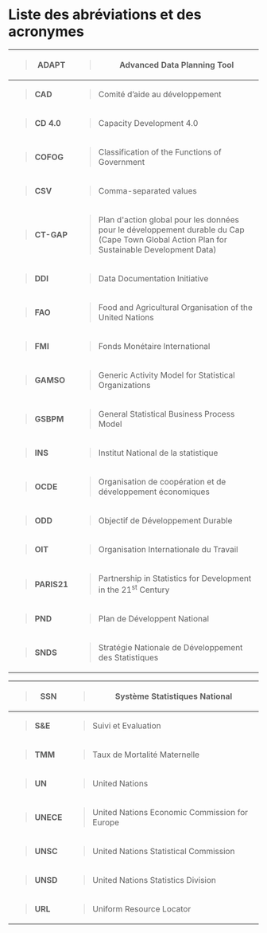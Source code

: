 # Liste des abréviations et des acronymes

<table>
<thead>
<tr class="header">
<th><blockquote>
<p><strong>ADAPT</strong></p>
</blockquote></th>
<th><blockquote>
<p>Advanced Data Planning Tool</p>
</blockquote></th>
</tr>
</thead>
<tbody>
<tr class="odd">
<td><blockquote>
<p><strong>CAD</strong></p>
</blockquote></td>
<td><blockquote>
<p>Comité d’aide au développement</p>
</blockquote></td>
</tr>
<tr class="even">
<td><blockquote>
<p><strong>CD 4.0</strong></p>
</blockquote></td>
<td><blockquote>
<p>Capacity Development 4.0</p>
</blockquote></td>
</tr>
<tr class="odd">
<td><blockquote>
<p><strong>COFOG</strong></p>
</blockquote></td>
<td><blockquote>
<p>Classification of the Functions of Government</p>
</blockquote></td>
</tr>
<tr class="even">
<td><blockquote>
<p><strong>CSV</strong></p>
</blockquote></td>
<td><blockquote>
<p>Comma-separated values</p>
</blockquote></td>
</tr>
<tr class="odd">
<td><blockquote>
<p><strong>CT-GAP</strong></p>
</blockquote></td>
<td><blockquote>
<p>Plan d'action global pour les données pour le développement durable du Cap (Cape Town Global Action Plan for Sustainable Development Data)</p>
</blockquote></td>
</tr>
<tr class="even">
<td><blockquote>
<p><strong>DDI</strong></p>
</blockquote></td>
<td><blockquote>
<p>Data Documentation Initiative</p>
</blockquote></td>
</tr>
<tr class="odd">
<td><blockquote>
<p><strong>FAO</strong></p>
</blockquote></td>
<td><blockquote>
<p>Food and Agricultural Organisation of the United Nations</p>
</blockquote></td>
</tr>
<tr class="even">
<td><blockquote>
<p><strong>FMI</strong></p>
</blockquote></td>
<td><blockquote>
<p>Fonds Monétaire International</p>
</blockquote></td>
</tr>
<tr class="odd">
<td><blockquote>
<p><strong>GAMSO</strong></p>
</blockquote></td>
<td><blockquote>
<p>Generic Activity Model for Statistical Organizations</p>
</blockquote></td>
</tr>
<tr class="even">
<td><blockquote>
<p><strong>GSBPM</strong></p>
</blockquote></td>
<td><blockquote>
<p>General Statistical Business Process Model</p>
</blockquote></td>
</tr>
<tr class="odd">
<td><blockquote>
<p><strong>INS</strong></p>
</blockquote></td>
<td><blockquote>
<p>Institut National de la statistique</p>
</blockquote></td>
</tr>
<tr class="even">
<td><blockquote>
<p><strong>OCDE</strong></p>
</blockquote></td>
<td><blockquote>
<p>Organisation de coopération et de développement économiques</p>
</blockquote></td>
</tr>
<tr class="odd">
<td><blockquote>
<p><strong>ODD</strong></p>
</blockquote></td>
<td><blockquote>
<p>Objectif de Développement Durable</p>
</blockquote></td>
</tr>
<tr class="even">
<td><blockquote>
<p><strong>OIT</strong></p>
</blockquote></td>
<td><blockquote>
<p>Organisation Internationale du Travail</p>
</blockquote></td>
</tr>
<tr class="odd">
<td><blockquote>
<p><strong>PARIS21</strong></p>
</blockquote></td>
<td><blockquote>
<p>Partnership in Statistics for Development in the 21<sup>st</sup> Century</p>
</blockquote></td>
</tr>
<tr class="even">
<td><blockquote>
<p><strong>PND</strong></p>
</blockquote></td>
<td><blockquote>
<p>Plan de Développent National</p>
</blockquote></td>
</tr>
<tr class="odd">
<td><blockquote>
<p><strong>SNDS</strong></p>
</blockquote></td>
<td><blockquote>
<p>Stratégie Nationale de Développement des Statistiques</p>
</blockquote></td>
</tr>
</tbody>
</table>

<table>
<thead>
<tr class="header">
<th><blockquote>
<p><strong>SSN</strong></p>
</blockquote></th>
<th><blockquote>
<p>Système Statistiques National</p>
</blockquote></th>
</tr>
</thead>
<tbody>
<tr class="odd">
<td><blockquote>
<p><strong>S&amp;E</strong></p>
</blockquote></td>
<td><blockquote>
<p>Suivi et Evaluation</p>
</blockquote></td>
</tr>
<tr class="even">
<td><blockquote>
<p><strong>TMM</strong></p>
</blockquote></td>
<td><blockquote>
<p>Taux de Mortalité Maternelle</p>
</blockquote></td>
</tr>
<tr class="odd">
<td><blockquote>
<p><strong>UN</strong></p>
</blockquote></td>
<td><blockquote>
<p>United Nations</p>
</blockquote></td>
</tr>
<tr class="even">
<td><blockquote>
<p><strong>UNECE</strong></p>
</blockquote></td>
<td><blockquote>
<p>United Nations Economic Commission for Europe</p>
</blockquote></td>
</tr>
<tr class="odd">
<td><blockquote>
<p><strong>UNSC</strong></p>
</blockquote></td>
<td><blockquote>
<p>United Nations Statistical Commission</p>
</blockquote></td>
</tr>
<tr class="even">
<td><blockquote>
<p><strong>UNSD</strong></p>
</blockquote></td>
<td><blockquote>
<p>United Nations Statistics Division</p>
</blockquote></td>
</tr>
<tr class="odd">
<td><blockquote>
<p><strong>URL</strong></p>
</blockquote></td>
<td><blockquote>
<p>Uniform Resource Locator</p>
</blockquote></td>
</tr>
</tbody>
</table>